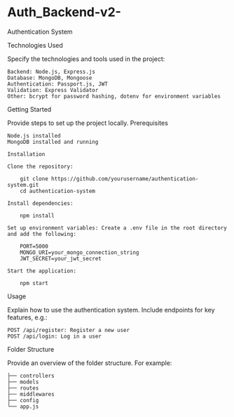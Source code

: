 # Auth_Backend-v2-
 
Authentication System

Technologies Used

Specify the technologies and tools used in the project:

    Backend: Node.js, Express.js
    Database: MongoDB, Mongoose
    Authentication: Passport.js, JWT
    Validation: Express Validator
    Other: bcrypt for password hashing, dotenv for environment variables


Getting Started

Provide steps to set up the project locally.
Prerequisites

    Node.js installed
    MongoDB installed and running

    Installation

    Clone the repository:

        git clone https://github.com/yourusername/authentication-system.git
        cd authentication-system

    Install dependencies:

        npm install
    
    Set up environment variables: Create a .env file in the root directory and add the following:

        PORT=5000
        MONGO_URI=your_mongo_connection_string
        JWT_SECRET=your_jwt_secret

    Start the application:

        npm start

Usage

Explain how to use the authentication system. Include endpoints for key features, e.g.:

    POST /api/register: Register a new user
    POST /api/login: Log in a user

Folder Structure

Provide an overview of the folder structure. For example:

    ├── controllers
    ├── models
    ├── routes
    ├── middlewares
    ├── config
    └── app.js